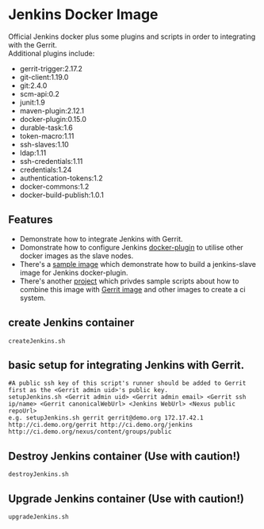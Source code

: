 # Jenkins Docker Image
Official Jenkins docker plus some plugins and scripts in order to integrating with the Gerrit.  
Additional plugins include:
* gerrit-trigger:2.17.2
* git-client:1.19.0
* git:2.4.0
* scm-api:0.2
* junit:1.9
* maven-plugin:2.12.1
* docker-plugin:0.15.0
* durable-task:1.6
* token-macro:1.11
* ssh-slaves:1.10
* ldap:1.11
* ssh-credentials:1.11
* credentials:1.24
* authentication-tokens:1.2
* docker-commons:1.2
* docker-build-publish:1.0.1

## Features
* Demonstrate how to integrate Jenkins with Gerrit.
* Domonstrate how to configure Jenkins [docker-plugin](https://wiki.jenkins-ci.org/display/JENKINS/Docker+Plugin) to utilise other docker images as the slave nodes.
* There's a [sample image](https://hub.docker.com/r/openfrontier/jenkins-slave/) which demonstrate how to build a jenkins-slave image for Jenkins docker-plugin.
* There's another [project](https://github.com/openfrontier/ci) which privdes sample scripts about how to combine this image with [Gerrit image](https://hub.docker.com/r/openfrontier/gerrit/) and other images to create a ci system.

## create Jenkins container
    createJenkins.sh
## basic setup for integrating Jenkins with Gerrit.
    #A public ssh key of this script's runner should be added to Gerrit first as the <Gerrit admin uid>'s public key.
    setupJenkins.sh <Gerrit admin uid> <Gerrit admin email> <Gerrit ssh ip/name> <Gerrit canonicalWebUrl> <Jenkins WebUrl> <Nexus public repoUrl>
    e.g. setupJenkins.sh gerrit gerrit@demo.org 172.17.42.1 http://ci.demo.org/gerrit http://ci.demo.org/jenkins http://ci.demo.org/nexus/content/groups/public
## Destroy Jenkins container (Use with caution!)
    destroyJenkins.sh
## Upgrade Jenkins container (Use with caution!)
    upgradeJenkins.sh

